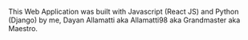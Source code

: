 This Web Application was built with Javascript (React JS) and Python (Django) by me, Dayan Allamatti aka Allamatti98 aka Grandmaster aka Maestro.